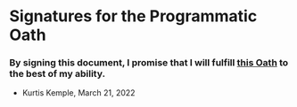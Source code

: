 # Signatures for the Programmatic Oath
### By signing this document, I promise that I will fulfill [this Oath](./README.md) to the best of my ability.

- Kurtis Kemple, March 21, 2022
